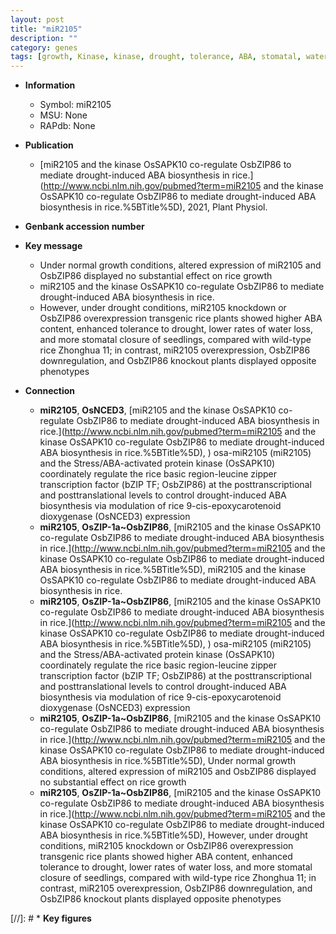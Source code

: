 ```yaml
---
layout: post
title: "miR2105"
description: ""
category: genes
tags: [growth, Kinase, kinase, drought, tolerance, ABA, stomatal, water loss,  ABA , ABA biosynthesis]
---
```


* **Information**  
    + Symbol: miR2105  
    + MSU: None  
    + RAPdb: None  

* **Publication**  
    + [miR2105 and the kinase OsSAPK10 co-regulate OsbZIP86 to mediate drought-induced ABA biosynthesis in rice.](http://www.ncbi.nlm.nih.gov/pubmed?term=miR2105 and the kinase OsSAPK10 co-regulate OsbZIP86 to mediate drought-induced ABA biosynthesis in rice.%5BTitle%5D), 2021, Plant Physiol.

* **Genbank accession number**  

* **Key message**  
    + Under normal growth conditions, altered expression of miR2105 and OsbZIP86 displayed no substantial effect on rice growth
    + miR2105 and the kinase OsSAPK10 co-regulate OsbZIP86 to mediate drought-induced ABA biosynthesis in rice.
    + However, under drought conditions, miR2105 knockdown or OsbZIP86 overexpression transgenic rice plants showed higher ABA content, enhanced tolerance to drought, lower rates of water loss, and more stomatal closure of seedlings, compared with wild-type rice Zhonghua 11; in contrast, miR2105 overexpression, OsbZIP86 downregulation, and OsbZIP86 knockout plants displayed opposite phenotypes

* **Connection**  
    + __miR2105__, __OsNCED3__, [miR2105 and the kinase OsSAPK10 co-regulate OsbZIP86 to mediate drought-induced ABA biosynthesis in rice.](http://www.ncbi.nlm.nih.gov/pubmed?term=miR2105 and the kinase OsSAPK10 co-regulate OsbZIP86 to mediate drought-induced ABA biosynthesis in rice.%5BTitle%5D), ) osa-miR2105 (miR2105) and the Stress/ABA-activated protein kinase (OsSAPK10) coordinately regulate the rice basic region-leucine zipper transcription factor (bZIP TF; OsbZIP86) at the posttranscriptional and posttranslational levels to control drought-induced ABA biosynthesis via modulation of rice 9-cis-epoxycarotenoid dioxygenase (OsNCED3) expression
    + __miR2105__, __OsZIP-1a~OsbZIP86__, [miR2105 and the kinase OsSAPK10 co-regulate OsbZIP86 to mediate drought-induced ABA biosynthesis in rice.](http://www.ncbi.nlm.nih.gov/pubmed?term=miR2105 and the kinase OsSAPK10 co-regulate OsbZIP86 to mediate drought-induced ABA biosynthesis in rice.%5BTitle%5D), miR2105 and the kinase OsSAPK10 co-regulate OsbZIP86 to mediate drought-induced ABA biosynthesis in rice.
    + __miR2105__, __OsZIP-1a~OsbZIP86__, [miR2105 and the kinase OsSAPK10 co-regulate OsbZIP86 to mediate drought-induced ABA biosynthesis in rice.](http://www.ncbi.nlm.nih.gov/pubmed?term=miR2105 and the kinase OsSAPK10 co-regulate OsbZIP86 to mediate drought-induced ABA biosynthesis in rice.%5BTitle%5D), ) osa-miR2105 (miR2105) and the Stress/ABA-activated protein kinase (OsSAPK10) coordinately regulate the rice basic region-leucine zipper transcription factor (bZIP TF; OsbZIP86) at the posttranscriptional and posttranslational levels to control drought-induced ABA biosynthesis via modulation of rice 9-cis-epoxycarotenoid dioxygenase (OsNCED3) expression
    + __miR2105__, __OsZIP-1a~OsbZIP86__, [miR2105 and the kinase OsSAPK10 co-regulate OsbZIP86 to mediate drought-induced ABA biosynthesis in rice.](http://www.ncbi.nlm.nih.gov/pubmed?term=miR2105 and the kinase OsSAPK10 co-regulate OsbZIP86 to mediate drought-induced ABA biosynthesis in rice.%5BTitle%5D),  Under normal growth conditions, altered expression of miR2105 and OsbZIP86 displayed no substantial effect on rice growth
    + __miR2105__, __OsZIP-1a~OsbZIP86__, [miR2105 and the kinase OsSAPK10 co-regulate OsbZIP86 to mediate drought-induced ABA biosynthesis in rice.](http://www.ncbi.nlm.nih.gov/pubmed?term=miR2105 and the kinase OsSAPK10 co-regulate OsbZIP86 to mediate drought-induced ABA biosynthesis in rice.%5BTitle%5D),  However, under drought conditions, miR2105 knockdown or OsbZIP86 overexpression transgenic rice plants showed higher ABA content, enhanced tolerance to drought, lower rates of water loss, and more stomatal closure of seedlings, compared with wild-type rice Zhonghua 11; in contrast, miR2105 overexpression, OsbZIP86 downregulation, and OsbZIP86 knockout plants displayed opposite phenotypes

[//]: # * **Key figures**  


